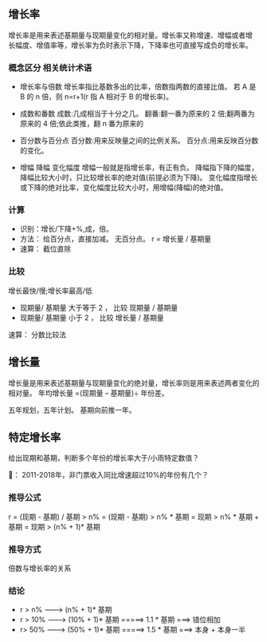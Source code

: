 ## 增长率

增长率是用来表述基期量与现期量变化的相对量。增长率又称增速、增幅或者增 长幅度、增值率等，增长率为负时表示下降，下降率也可直接写成负的增长率。

### 概念区分 相关统计术语

- 增长率与倍数
  增长率指比基数多出的比率，倍数指两数的直接比值。
  若 A 是 B 的 n 倍，则 n=r+1(r 指 A 相对于 B 的增长率)。

- 成数和番数
  成数:几成相当于十分之几。
  翻番:翻一番为原来的 2 倍;翻两番为原来的 4 倍;依此类推，翻 n 番为原来的

- 百分数与百分点
  百分数:用来反映量之间的比例关系。
  百分点:用来反映百分数的变化。

- 增幅 降幅 变化幅度
  增幅一般就是指增长率，有正有负。
  降幅指下降的幅度，降幅比较大小时，只比较增长率的绝对值(前提必须为下降)。
  变化幅度指增长或下降的绝对比率，变化幅度比较大小时，用增幅(降幅)的绝对值。

### 计算

- 识别：增长/下降+%,成，倍。
- 方法： 给百分点，直接加减。 无百分点。 r = 增长量 / 基期量
- 速算： 截位直除

### 比较

增长最快/慢;增长率最高/低

- 现期量/ 基期量 大于等于 2 ， 比较 现期量 / 基期量
- 现期量/ 基期量 小于 2 ， 比较 增长量 / 基期量

速算： 分数比较法

## 增长量

增长量是用来表述基期量与现期量变化的绝对量，增长率则是用来表述两者变化的相对量。
年均增长量 =(现期量 – 基期量)÷ 年份差。

五年规划，五年计划。 基期向前推一年。

## 特定增长率

给出现期和基期，判断多个年份的增长率大于/小雨特定数值？

🌰： 2011-2018年，非门票收入同比增速超过10%的年份有几个？

### 推导公式

r = (现期 - 基期) / 基期 > n%
= (现期 - 基期) > n% \* 基期
= 现期 > n% \* 基期 + 基期
= 现期 > (n% + 1)\* 基期

### 推导方式

倍数与增长率的关系

### 结论

- r > n% ---> (n% + 1)\* 基期
- r > 10% ---> (10% + 1)\* 基期 =====> 1.1 \* 基期 ===> 错位相加
- r> 50% ---> (50% + 1)\* 基期 =====> 1.5 \* 基期 ===> 本身 + 本身一半
